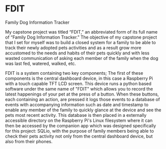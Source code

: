 # FDIT
Family Dog Information Tracker


My capstone project was titled “FDIT,” an abbreviated form of its full name of “Family Dog Information Tracker.” The objective of my capstone project that I set for myself was to build a closed system for a family to be able to track their newly adopted pets activities and as a result grow more accustomed to the needs and habits of their pets quickly and with less wasted communication of asking each member of the family when the dog was last fed, watered, walked, etc.

FDIT is a system containing two key components; The first of these components is the central dashboard device, in this case a Raspberry Pi with a touch capable TFT LCD screen. This device runs a python based software under the same name of "FDIT" which allows you to record the latest happenings of your pet at the press of a button. When these buttons, each containing an action, are pressed it logs those events to a database of events with accompanying information such as date and timestamp to enable any member of the family to quickly glance at the device and see the pets most recent activity. This database is then placed in a externally accessible directory on the Raspberry Pi's Linux filesystem where it can then be accessed by the companion app which was designed specifically for this project: SQLio, with the purpose of family members being able to check their pets activity not only from the central dashboard device, but also from their phones.
